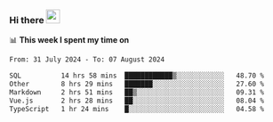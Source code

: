 ### Hi there <a href="https://www.gautamkrishnar.com/"><img src="https://media.giphy.com/media/hvRJCLFzcasrR4ia7z/giphy.gif" width="25px"></a>

📊 **This week I spent my time on**

<!--START_SECTION:waka-->

```txt
From: 31 July 2024 - To: 07 August 2024

SQL          14 hrs 58 mins  ████████████▒░░░░░░░░░░░░   48.70 %
Other        8 hrs 29 mins   ███████░░░░░░░░░░░░░░░░░░   27.60 %
Markdown     2 hrs 51 mins   ██▒░░░░░░░░░░░░░░░░░░░░░░   09.31 %
Vue.js       2 hrs 28 mins   ██░░░░░░░░░░░░░░░░░░░░░░░   08.04 %
TypeScript   1 hr 24 mins    █░░░░░░░░░░░░░░░░░░░░░░░░   04.58 %
```

<!--END_SECTION:waka-->
